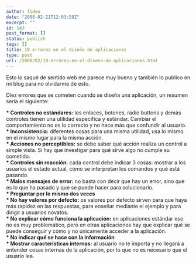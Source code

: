 ```yaml
---
author: fideo
date: "2008-02-21T12:03:59Z"
excerpt: ""
id: 143
post_format: []
status: publish
tags: []
title: 10 errores en el diseño de aplicaciones
type: post
url: /2008/02/10-errores-en-el-diseno-de-aplicaciones.html
---
```

Esto lo saqué de sentido web me parece muy bueno y también lo publico en mi blog para no olvidarme de esto.

Diez errores que se cometen cuando se diseña una aplicación, un resumen sería el siguiente:

 **\* Controles no estándares:** los enlaces, botones, radio buttons y demás controles tienen una utilidad específica y estándar. Cambiar el comportamiento no es lo correcto y no hace más que confundir al usuario.  
 **\* Inconsistencia:** diferentes cosas para una misma utilidad, usa lo mismo en el mismo lugar para la misma acción.  
 **\* Acciones no perceptibles:** se debe saber qué acción realiza un control a simple vista. Si hay que investigar para qué sirve algo no cumple su cometido.  
 **\* Controles sin reacción:** cada control debe indicar 3 cosas: mostrar a los usuarios el estado actual, cómo se interpretan los comandos y qué está pasando.  
 **\* Malos mensajes de error:** no basta con decir que hay un error, sino que es lo que ha pasado y que se puede hacer para solucionarlo.  
 **\* Preguntar por lo mismo dos veces**  
 **\* No hay valores por defecto:** os valores por defecto sirven para que haya más rapidez en las respuestas, para enseñar mediante el ejemplo y para dirigir a usuarios novatos.  
 **\* No explicar cómo funciona la aplicación:** en aplicaciones estándar eso no es muy problemático, pero en otras aplicaciones hay que explicar qué se puede conseguir y cómo y no únicamente acceder a la aplicación.  
 **\* No indicar qué se hace con la información**  
 **\* Mostrar características internas:** al usuario no le importa y no llegará a entender cosas internas de la aplicación, por lo que no es necesario que el usuario lea.
